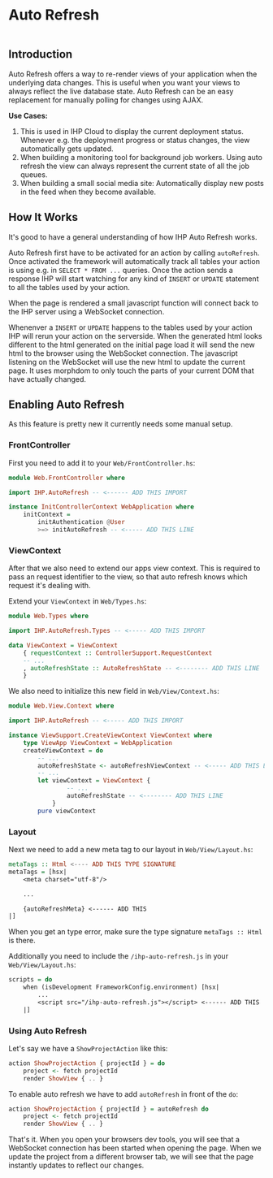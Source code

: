 # Auto Refresh

```toc
```

## Introduction

Auto Refresh offers a way to re-render views of your application when the underlying data changes. This is useful when you want your views to always reflect the live database state. Auto Refresh can be an easy replacement for manually polling for changes using AJAX.

**Use Cases:**

1. This is used in IHP Cloud to display the current deployment status. Whenever e.g. the deployment progress or status changes, the view automatically gets updated.
2. When building a monitoring tool for background job workers. Using auto refresh the view can always represent the current state of all the job queues.
3. When building a small social media site: Automatically display new posts in the feed when they become available. 

## How It Works

It's good to have a general understanding of how IHP Auto Refresh works.

Auto Refresh first have to be activated for an action by calling `autoRefresh`. Once activated the framework will automatically track all tables your action is using e.g. in `SELECT * FROM ...` queries. Once the action sends a response IHP will start watching for any kind of `INSERT` or `UPDATE` statement to all the tables used by your action.

When the page is rendered a small javascript function will connect back to the IHP server using a WebSocket connection.

Whenenver a `INSERT` or `UPDATE` happens to the tables used by your action IHP will rerun your action on the serverside. When the generated html looks different to the html generated on the initial page load it will send the new html to the browser using the WebSocket connection. The javascript listening on the WebSocket will use the new html to update the current page. It uses morphdom to only touch the parts of your current DOM that have actually changed.

## Enabling Auto Refresh

As this feature is pretty new it currently needs some manual setup.

### FrontController

First you need to add it to your `Web/FrontController.hs`:

```haskell
module Web.FrontController where

import IHP.AutoRefresh -- <------ ADD THIS IMPORT

instance InitControllerContext WebApplication where
    initContext =
        initAuthentication @User
        >=> initAutoRefresh -- <----- ADD THIS LINE
```

### ViewContext

After that we also need to extend our apps view context. This is required to pass an request identifier to the view, so that auto refresh knows which request it's dealing with.

Extend your `ViewContext` in `Web/Types.hs`:

```haskell
module Web.Types where

import IHP.AutoRefresh.Types -- <----- ADD THIS IMPORT

data ViewContext = ViewContext
    { requestContext :: ControllerSupport.RequestContext
    -- ...
    , autoRefreshState :: AutoRefreshState -- <-------- ADD THIS LINE
    }
```

We also need to initialize this new field in `Web/View/Context.hs`:

```haskell
module Web.View.Context where

import IHP.AutoRefresh -- <----- ADD THIS IMPORT

instance ViewSupport.CreateViewContext ViewContext where
    type ViewApp ViewContext = WebApplication
    createViewContext = do
        -- ...
        autoRefreshState <- autoRefreshViewContext -- <----- ADD THIS LINE
        -- ...
        let viewContext = ViewContext {
                -- ...
                autoRefreshState -- <-------- ADD THIS LINE
            }
        pure viewContext
```

### Layout

Next we need to add a new meta tag to our layout in `Web/View/Layout.hs`:

```haskell
metaTags :: Html <---- ADD THIS TYPE SIGNATURE
metaTags = [hsx|
    <meta charset="utf-8"/>

    ...

    {autoRefreshMeta} <------ ADD THIS
|]
```

When you get an type error, make sure the type signature `metaTags :: Html` is there.

Additionally you need to include the `/ihp-auto-refresh.js` in your `Web/View/Layout.hs`:

```haskell
scripts = do
    when (isDevelopment FrameworkConfig.environment) [hsx|
        ...
        <script src="/ihp-auto-refresh.js"></script> <------ ADD THIS
    |]
```

### Using Auto Refresh

Let's say we have a `ShowProjectAction` like this:

```haskell
action ShowProjectAction { projectId } = do
    project <- fetch projectId
    render ShowView { .. }
```

To enable auto refresh we have to add `autoRefresh` in front of the `do`:

```haskell
action ShowProjectAction { projectId } = autoRefresh do
    project <- fetch projectId
    render ShowView { .. }
```

That's it. When you open your browsers dev tools, you will see that a WebSocket connection has been started when opening the page. When we update the project from a different browser tab, we will see that the page instantly updates to reflect our changes.